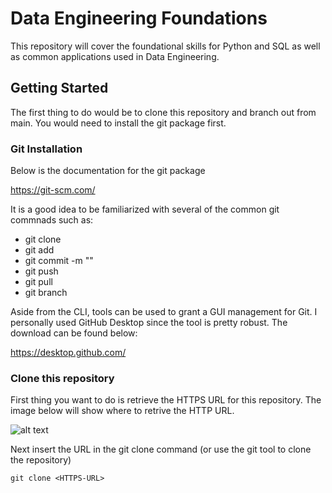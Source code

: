 # Data Engineering Foundations

This repository will cover the foundational skills for Python and SQL as well as common applications used
in Data Engineering.

## Getting Started

The first thing to do would be to clone this repository and branch out from main. You would need to install the
git package first.

### Git Installation

Below is the documentation for the git package

https://git-scm.com/

It is a good idea to be familiarized with several of the common git commnads such as:
- git clone 
- git add <files>
- git commit -m "<Message>"
- git push
- git pull
- git branch <branch-name>

Aside from the CLI, tools can be used to grant a GUI management for Git. I personally used GitHub Desktop since the tool is pretty robust. The download can be found below:

https://desktop.github.com/

### Clone this repository

First thing you want to do is retrieve the HTTPS URL for this repository. The image below will show where to retrive the HTTP URL.

![alt text](https://www.testingdocs.com/wp-content/uploads/github-clone-url.png)

Next insert the URL in the git clone command (or use the git tool to clone the repository)

```
git clone <HTTPS-URL>
```